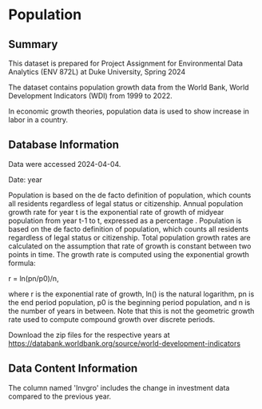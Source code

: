 # Population

## Summary
This dataset is prepared for Project Assignment for Environmental Data Analytics (ENV 872L) at Duke University, Spring 2024

The dataset contains population growth data from the World Bank, World Development Indicators (WDI) from 1999 to 2022.

In economic growth theories, population data is used to show increase in labor in a country.

## Database Information

Data were accessed 2024-04-04.

Date: year

Population is based on the de facto definition of population, which counts all residents regardless of legal status or citizenship. Annual population growth rate for year t is the exponential rate of growth of midyear population from year t-1 to t, expressed as a percentage . Population is based on the de facto definition of population, which counts all residents regardless of legal status or citizenship. Total population growth rates are calculated on the assumption that rate of growth is constant between two points in time. The growth rate is computed using the exponential growth formula:

r = ln(pn/p0)/n, 

where r is the exponential rate of growth, ln() is the natural logarithm, pn is the end period population, p0 is the beginning period population, and n is the number of years in between. Note that this is not the geometric growth rate used to compute compound growth over discrete periods.


Download the zip files for the respective years at https://databank.worldbank.org/source/world-development-indicators


## Data Content Information


The column named 'Invgro' includes the change in investment data compared to the previous year.

